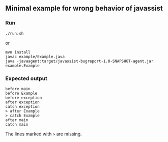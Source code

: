 ## Minimal example for wrong behavior of javassist

### Run

`./run.sh`

or

```
mvn install
javac example/Example.java
java -javaagent:target/javassist-bugreport-1.0-SNAPSHOT-agent.jar example.Example
```

### Expected output

```
before main
before Example
before exception
after exception
catch exception
> after Example
> catch Example
after main
catch main
```

The lines marked with `>` are missing.
